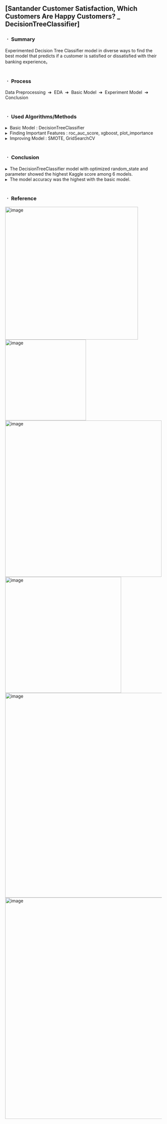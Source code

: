 ## [Santander Customer Satisfaction, Which Customers Are Happy Customers? _ DecisionTreeClassifier]

### ㆍ Summary
Experimented Decision Tree Classifier model in diverse ways 
to find the best model that predicts if a customer is satisfied or dissatisfied with their banking experience。
<br/>
<br/>
### ㆍ Process
Data Preprocessing &nbsp;➔&nbsp; EDA &nbsp;➔&nbsp; Basic Model&nbsp; ➔&nbsp; Experiment Model&nbsp; ➔&nbsp; Conclusion
<br/>
<br/>
### ㆍ Used Algorithms/Methods
▸&nbsp; Basic Model : DecisionTreeClassifier
<br/>
▸&nbsp; Finding Important Features : roc_auc_score, xgboost, plot_importance
<br/>
▸&nbsp; Improving Model : SMOTE, GridSearchCV
<br/>
<br/>
### ㆍ Conclusion
▸&nbsp; The DecisionTreeClassifier model with optimized random_state and parameter showed the highest Kaggle score among 6 models.
<br/>
▸&nbsp; The model accuracy was the highest with the basic model.
<br/>
<br/>
### ㆍ Reference
<img width="427" alt="image" src="https://github.com/jwhm7/MS-Business-Analytics-Projects/assets/82855650/67118eff-4aa8-4ab7-ad9c-80847e81819f">
<br/>
<img width="260" alt="image" src="https://github.com/jwhm7/MS-Business-Analytics-Projects/assets/82855650/0a36c11b-5ce1-47c1-9516-2d59e0b55d7f">
<br/>
<img width="503" alt="image" src="https://github.com/jwhm7/MS-Business-Analytics-Projects/assets/82855650/d0f86750-c66a-4035-a8c8-59959be3aea8">
<br/>
<img width="373" alt="image" src="https://github.com/jwhm7/MS-Business-Analytics-Projects/assets/82855650/f4386474-2b46-426a-9ac0-e69993478a82">
<br/>
<img width="658" alt="image" src="https://github.com/jwhm7/MS-Business-Analytics-Projects/assets/82855650/f82a0ff9-6a3e-49ea-9ab3-77960a0567a2">
<br/>
<img width="712" alt="image" src="https://github.com/jwhm7/MS-Business-Analytics-Projects/assets/82855650/64ba889a-edfa-414b-aede-02e14d41aed0">
